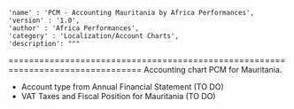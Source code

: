     'name' : 'PCM - Accounting Mauritania by Africa Performances',
    'version' : '1.0',
    'author' : 'Africa Performances',
    'category' : 'Localization/Account Charts',
    'description': """
================================================================================
Accounting chart PCM for Mauritania.
- Account type from Annual Financial Statement (TO DO)
- VAT Taxes and Fiscal Position for Mauritania (TO DO)
